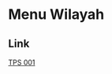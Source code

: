 # Menu Wilayah

## Link

[TPS 001](https://github.com/gigit-pemilu/pemilu-2024-95-papua-pegunungan/tree/main/pileg-dpr/hitung-suara/sub/95-papua-pegunungan/sub/07-lanny-jaya/sub/25-bruwa/sub/2007-birik/sub/001-tps)

